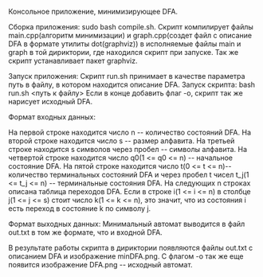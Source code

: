 Консольное приложение, минимизирующее DFA.

Сборка приложения: sudo bash compile.sh. Скрипт компилирует файлы main.cpp(алгоритм минимизации) и graph.cpp(создет файл с описание DFA в формате утилиты dot(graphviz)) в исполняемые файлы main и graph в той дириктории, где находился скрипт при запуске. Так же скрипт устанавливает пакет graphviz.

Запуск приложения:
Скрипт run.sh принимает в качестве параметра путь в файлу, в котором находится описание DFA.
Запуск скрипта:
bash run.sh <путь к файлу>
Если в конце добавить флаг -o, скрипт так же нарисует исходный DFA.

Формат входных данных:

На первой строке находится число n -- количество состояний DFA.
На второй строке находится число s -- размер алфавита.
На третьей строке находится s символов через пробел -- символы алфавита.
На четвертой строке находится число q0(1 <= q0 <= n) -- начальное состояние DFA.
На пятой строке находится число t(0 <= t <= n)-- количество терминальных состояний DFA и через пробел t чисел t_j(1 <= t_j <= n) -- терминальные состояния DFA.
На следующих n строках описана таблица переходов DFA. Если в строке i(1 <= i <= n) в столбце j(1 <= j <= s) стоит число k(1 <= k <= n), это значит, что из состояния i есть переход в состояние k по символу j.

Формат выходных данных:
Минимальный автомат выводится в файл out.txt в том же формате, что и входной DFA.

В результате работы скрипта в дириктории появляются файлы out.txt с описанием DFA и изображение minDFA.png. С флагом -o так же еще появится изображение DFA.png -- исходный автомат.
